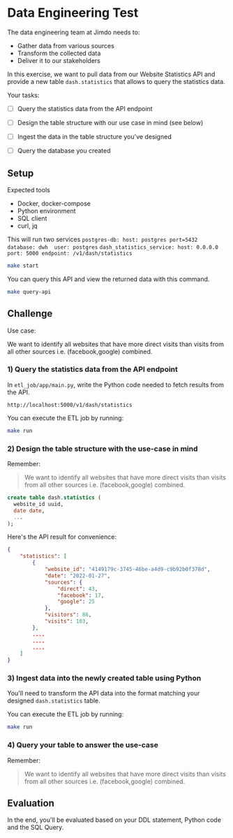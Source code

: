 # Data Engineering Test

The data engineering team at Jimdo needs to: 
- Gather data from various sources
- Transform the collected data
- Deliver it to our stakeholders

In this exercise, we want to pull data from our Website Statistics API and
provide a new table `dash.statistics` that allows to query the statistics data.  

Your tasks:

- [ ] Query the statistics data from the API endpoint
- [ ] Design the table structure with our use case in mind (see below)
- [ ] Ingest the data in the table structure you've designed
- [ ] Query the database you created


## Setup 

Expected tools

- Docker, docker-compose
- Python environment
- SQL client
- curl, jq

This will run two services
`postgres-db: host: postgres port=5432 database: dwh  user: postgres`
`dash_statistics_service: host: 0.0.0.0 port: 5000 endpoint: /v1/dash/statistics` 

```bash
make start
```

You can query this API and view the returned data with this command.

```bash
make query-api
```

## Challenge

Use case: 

We want to identify all websites that have more direct visits than visits from
all other sources i.e. (facebook,google) combined.

### 1) Query the statistics data from the API endpoint

In `etl_job/app/main.py`, write the Python code needed to fetch results from the API.

```text
http://localhost:5000/v1/dash/statistics
```

You can execute the ETL job by running:

```bash
make run
```

### 2) Design the table structure with the use-case in mind

Remember:
> We want to identify all websites that have more direct visits than visits from all other sources i.e. (facebook,google) combined.

```SQL
create table dash.statistics (
  website_id uuid,
  date date,
  ...
);
```

Here's the API result for convenience:

```json
{
    "statistics": [
        {
            "website_id": "4149179c-3745-46be-a4d9-c9b92b0f378d",
            "date": "2022-01-27",
            "sources": {
                "direct": 43,
                "facebook": 17,
                "google": 25
            },
            "visitors": 86,
            "visits": 103,
        },
        ....
        ....
        ....
    ]
}
```

### 3) Ingest data into the newly created table using Python

You'll need to transform the API data into the format matching your designed `dash.statistics` table.

You can execute the ETL job by running:

```bash
make run
```

### 4) Query your table to answer the use-case

Remember:
> We want to identify all websites that have more direct visits than visits from all other sources i.e. (facebook,google) combined.

 
## Evaluation

In the end, you'll be evaluated based on your DDL statement, Python code and the SQL Query.
